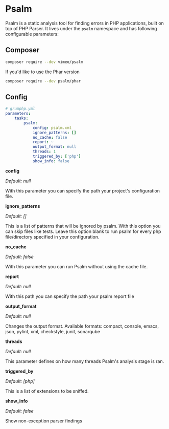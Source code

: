 # Psalm

Psalm is a static analysis tool for finding errors in PHP applications, built on top of PHP Parser.
It lives under the `psalm` namespace and has following configurable parameters:

## Composer
```bash
composer require --dev vimeo/psalm
```

If you'd like to use the Phar version
```bash
composer require --dev psalm/phar
```

## Config
```yaml
# grumphp.yml
parameters:
    tasks:
        psalm:
            config: psalm.xml
            ignore_patterns: []
            no_cache: false
            report: ~ 
            output_format: null
            threads: 1
            triggered_by: ['php']
            show_info: false
```


**config**

*Default: null*

With this parameter you can specify the path your project's configuration file.


**ignore_patterns**

*Default: []*

This is a list of patterns that will be ignored by psalm. With this option you can skip files like
tests. Leave this option blank to run psalm for every php file/directory specified in your
configuration.


**no_cache**

*Default: false*

With this parameter you can run Psalm without using the cache file.


**report**

*Default: null*

With this path you can specify the path your psalm report file 


**output_format**

*Default: null*

Changes the output format.
Available formats: compact, console, emacs, json, pylint, xml, checkstyle, junit, sonarqube

**threads**

*Default: null*

This parameter defines on how many threads Psalm's analysis stage is ran.


**triggered_by**

*Default: [php]*

This is a list of extensions to be sniffed.

**show_info**

*Default: false*

Show non-exception parser findings
